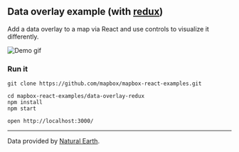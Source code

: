 Data overlay example (with [redux](https://www.npmjs.com/package/redux))
---

Add a data overlay to a map via React and use controls to visualize it differently.

![Demo gif](https://i.imgur.com/FiqNRfZ.gif)

### Run it

    git clone https://github.com/mapbox/mapbox-react-examples.git

    cd mapbox-react-examples/data-overlay-redux
    npm install
    npm start

    open http://localhost:3000/

---

Data provided by [Natural Earth](http://www.naturalearthdata.com/).
